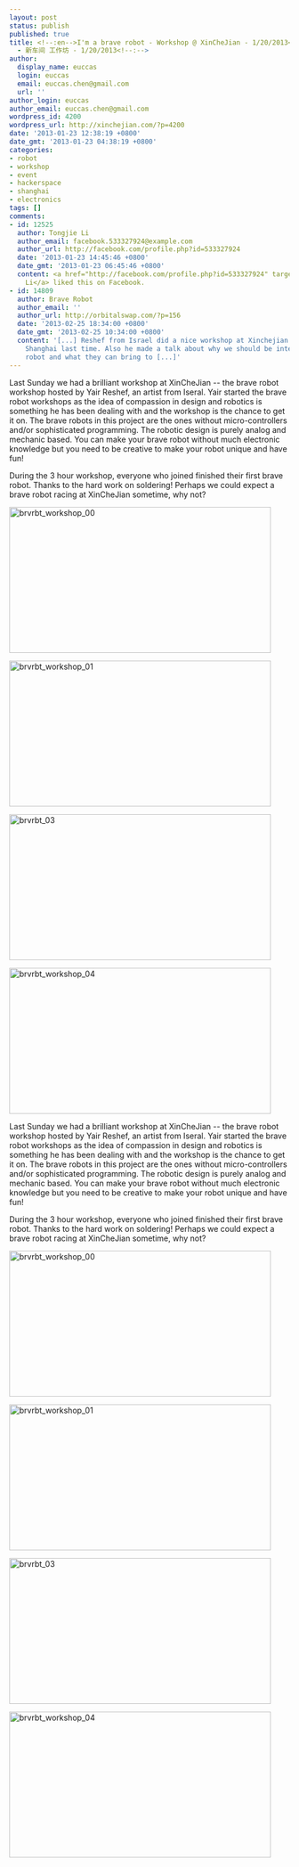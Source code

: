 ```yaml
---
layout: post
status: publish
published: true
title: <!--:en-->I'm a brave robot - Workshop @ XinCheJian - 1/20/2013<!--:--><!--:zh-->我是一个勇敢的机器人
  - 新车间 工作坊 - 1/20/2013<!--:-->
author:
  display_name: euccas
  login: euccas
  email: euccas.chen@gmail.com
  url: ''
author_login: euccas
author_email: euccas.chen@gmail.com
wordpress_id: 4200
wordpress_url: http://xinchejian.com/?p=4200
date: '2013-01-23 12:38:19 +0800'
date_gmt: '2013-01-23 04:38:19 +0800'
categories:
- robot
- workshop
- event
- hackerspace
- shanghai
- electronics
tags: []
comments:
- id: 12525
  author: Tongjie Li
  author_email: facebook.533327924@example.com
  author_url: http://facebook.com/profile.php?id=533327924
  date: '2013-01-23 14:45:46 +0800'
  date_gmt: '2013-01-23 06:45:46 +0800'
  content: <a href="http://facebook.com/profile.php?id=533327924" target="_blank">Tongjie
    Li</a> liked this on Facebook.
- id: 14809
  author: Brave Robot
  author_email: ''
  author_url: http://orbitalswap.com/?p=156
  date: '2013-02-25 18:34:00 +0800'
  date_gmt: '2013-02-25 10:34:00 +0800'
  content: '[...] Reshef from Israel did a nice workshop at Xinchejian hackerspace
    Shanghai last time. Also he made a talk about why we should be interested to build
    robot and what they can bring to [...]'
---
```

<p><!--:en-->Last Sunday we had a brilliant workshop at XinCheJian -- the brave robot workshop hosted by Yair Reshef, an artist from Iseral. Yair started the brave robot workshops as the idea of compassion in design and robotics is something he has been dealing with and the workshop is the chance to get it on. The brave robots in this project are the ones without micro-controllers and/or sophisticated programming. The robotic design is purely analog and mechanic based. You can make your brave robot without much electronic knowledge but you need to be creative to make your robot unique and have fun!</p>
<p>During the 3 hour workshop, everyone who joined finished their first brave robot. Thanks to the hard work on soldering! Perhaps we could expect a brave robot racing at XinCheJian sometime, why not?</p>
<p><a href="http://xinchejian.com/2013/01/23/im-a-brave-robot-workshop-xinchejian-1202013/vukgkwo/" rel="attachment wp-att-4201"><img src="http://xinchejian.com/wp-content/uploads/2013/01/vUKGkwO-600x335.jpg" alt="brvrbt_workshop_00" width="470" height="262" class="alignnone size-large wp-image-4201" /></a></p>
<p><a href="http://xinchejian.com/2013/01/23/im-a-brave-robot-workshop-xinchejian-1202013/l4iqazzh/" rel="attachment wp-att-4202"><img src="http://xinchejian.com/wp-content/uploads/2013/01/L4IqAZzh-600x335.jpg" alt="brvrbt_workshop_01" width="470" height="262" class="alignnone size-medium wp-image-4202" /></a></p>
<p><a href="http://xinchejian.com/2013/01/23/im-a-brave-robot-workshop-xinchejian-1202013/2kynfjwh/" rel="attachment wp-att-4205"><img src="http://xinchejian.com/wp-content/uploads/2013/01/2kYNFjwh-600x335.jpg" alt="brvrbt_03" width="470" height="262" class="alignnone size-medium wp-image-4205" /></a></p>
<p><a href="http://xinchejian.com/2013/01/23/im-a-brave-robot-workshop-xinchejian-1202013/tt8ylith/" rel="attachment wp-att-4211"><img src="http://xinchejian.com/wp-content/uploads/2013/01/Tt8yliTh-600x335.jpg" alt="brvrbt_workshop_04" width="470" height="262" class="alignnone size-large wp-image-4211" /></a></p>
<p><!--:--></p>
<p><!--:zh-->Last Sunday we had a brilliant workshop at XinCheJian -- the brave robot workshop hosted by Yair Reshef, an artist from Iseral. Yair started the brave robot workshops as the idea of compassion in design and robotics is something he has been dealing with and the workshop is the chance to get it on. The brave robots in this project are the ones without micro-controllers and/or sophisticated programming. The robotic design is purely analog and mechanic based. You can make your brave robot without much electronic knowledge but you need to be creative to make your robot unique and have fun!</p>
<p>During the 3 hour workshop, everyone who joined finished their first brave robot. Thanks to the hard work on soldering! Perhaps we could expect a brave robot racing at XinCheJian sometime, why not?</p>
<p><a href="http://xinchejian.com/2013/01/23/im-a-brave-robot-workshop-xinchejian-1202013/vukgkwo/" rel="attachment wp-att-4201"><img src="http://xinchejian.com/wp-content/uploads/2013/01/vUKGkwO-600x335.jpg" alt="brvrbt_workshop_00" width="470" height="262" class="alignnone size-large wp-image-4201" /></a></p>
<p><a href="http://xinchejian.com/2013/01/23/im-a-brave-robot-workshop-xinchejian-1202013/l4iqazzh/" rel="attachment wp-att-4202"><img src="http://xinchejian.com/wp-content/uploads/2013/01/L4IqAZzh-600x335.jpg" alt="brvrbt_workshop_01" width="470" height="262" class="alignnone size-medium wp-image-4202" /></a></p>
<p><a href="http://xinchejian.com/2013/01/23/im-a-brave-robot-workshop-xinchejian-1202013/2kynfjwh/" rel="attachment wp-att-4205"><img src="http://xinchejian.com/wp-content/uploads/2013/01/2kYNFjwh-600x335.jpg" alt="brvrbt_03" width="470" height="262" class="alignnone size-medium wp-image-4205" /></a></p>
<p><a href="http://xinchejian.com/2013/01/23/im-a-brave-robot-workshop-xinchejian-1202013/tt8ylith/" rel="attachment wp-att-4211"><img src="http://xinchejian.com/wp-content/uploads/2013/01/Tt8yliTh-600x335.jpg" alt="brvrbt_workshop_04" width="470" height="262" class="alignnone size-large wp-image-4211" /></a></p>
<p><!--:--></p>
